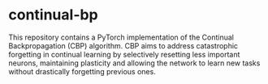 # continual-bp
This repository contains a PyTorch implementation of the Continual Backpropagation (CBP) algorithm. CBP aims to address catastrophic forgetting in continual learning by selectively resetting less important neurons, maintaining plasticity and allowing the network to learn new tasks without drastically forgetting previous ones.
